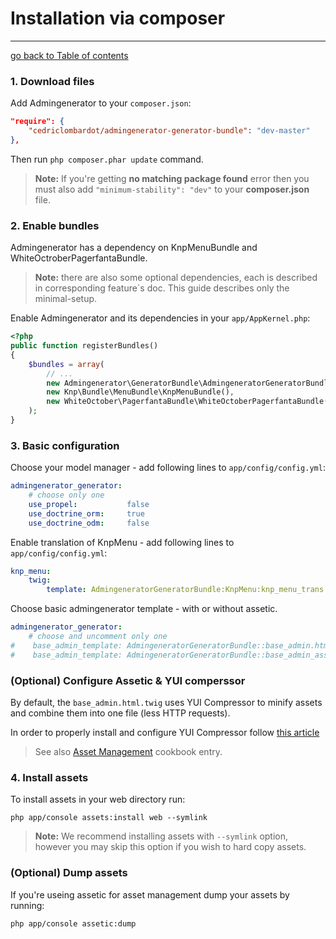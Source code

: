 # Installation via composer
---------------------------------------

[go back to Table of contents][back-to-index]

[back-to-index]: https://github.com/symfony2admingenerator/AdmingeneratorGeneratorBundle/blob/master/Resources/doc/documentation.md#1-installation

### 1. Download files

Add Admingenerator to your `composer.json`:

```json
"require": {
    "cedriclombardot/admingenerator-generator-bundle": "dev-master"
},
```

Then run `php composer.phar update` command.

> **Note:** If you're getting **no matching package found** error then you must also add `"minimum-stability": "dev"` to your **composer.json** file.
    
### 2. Enable bundles

Admingenerator has a dependency on KnpMenuBundle and WhiteOctroberPagerfantaBundle.

> **Note:** there are also some optional dependencies, each is described in corresponding feature`s doc. This guide describes only the minimal-setup. 

Enable Admingenerator and its dependencies in your `app/AppKernel.php`:

```php
<?php 
public function registerBundles()
{
    $bundles = array(
        // ...
        new Admingenerator\GeneratorBundle\AdmingeneratorGeneratorBundle(),
        new Knp\Bundle\MenuBundle\KnpMenuBundle(),
        new WhiteOctober\PagerfantaBundle\WhiteOctoberPagerfantaBundle(),
    );
}
```

### 3. Basic configuration

Choose your model manager - add following lines to `app/config/config.yml`:

```yaml
admingenerator_generator:
    # choose only one
    use_propel:           false
    use_doctrine_orm:     true
    use_doctrine_odm:     false
```

Enable translation of KnpMenu - add following lines to `app/config/config.yml`:</p>

```yaml
knp_menu:
    twig:
        template: AdmingeneratorGeneratorBundle:KnpMenu:knp_menu_trans.html.twig
```

Choose basic admingenerator template - with or without assetic.

```yaml
admingenerator_generator:
    # choose and uncomment only one
#    base_admin_template: AdmingeneratorGeneratorBundle::base_admin.html.twig
#    base_admin_template: AdmingeneratorGeneratorBundle::base_admin_assetic_less.html.twig
```

### (Optional) Configure Assetic & YUI comperssor

By default, the `base_admin.html.twig` uses YUI Compressor to minify assets and combine them into one file (less HTTP requests).

In order to properly install and configure YUI Compressor follow [this article](http://symfony.com/doc/current/cookbook/assetic/yuicompressor.html)

> See also [Asset Management](http://symfony.com/doc/current/cookbook/assetic/asset_management.html) cookbook entry.

### 4. Install assets

To install assets in your web directory run:

`php app/console assets:install web --symlink`

> **Note:** We recommend installing assets with `--symlink` option, however you may skip this option if you wish to hard copy assets.

### (Optional) Dump assets

If you're useing assetic for asset management dump your assets by running:

`php app/console assetic:dump`